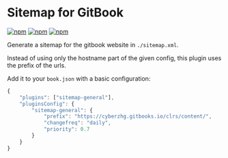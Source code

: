 # Sitemap for GitBook

[![npm](https://img.shields.io/npm/v/gitbook-plugin-sitemap-general.svg)](https://www.npmjs.com/package/gitbook-plugin-sitemap-general)
[![npm](https://img.shields.io/npm/dt/gitbook-plugin-sitemap-general.svg)](https://www.npmjs.com/package/gitbook-plugin-sitemap-general)
[![npm](https://img.shields.io/npm/l/gitbook-plugin-sitemap-general.svg)](https://www.npmjs.com/package/gitbook-plugin-sitemap-general)

Generate a sitemap for the gitbook website in `./sitemap.xml`.

Instead of using only the hostname part of the given config, this plugin uses the prefix of the urls.

Add it to your `book.json` with a basic configuration:

```js
{
    "plugins": ["sitemap-general"],
    "pluginsConfig": {
        "sitemap-general": {
            "prefix": "https://cyberzhg.gitbooks.io/clrs/content/",
            "changefreq": "daily",
            "priority": 0.7
        }
    }
}
```
